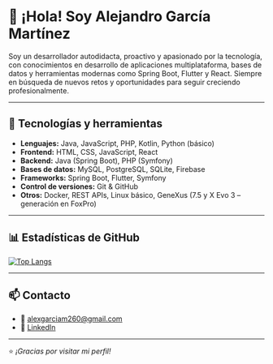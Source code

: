 # 👋 ¡Hola! Soy Alejandro García Martínez

Soy un desarrollador autodidacta, proactivo y apasionado por la tecnología, con conocimientos en desarrollo de aplicaciones multiplataforma, bases de datos y herramientas modernas como Spring Boot, Flutter y React. Siempre en búsqueda de nuevos retos y oportunidades para seguir creciendo profesionalmente.

---

## 🚀 Tecnologías y herramientas

- **Lenguajes:** Java, JavaScript, PHP, Kotlin, Python (básico)  
- **Frontend:** HTML, CSS, JavaScript, React  
- **Backend:** Java (Spring Boot), PHP (Symfony)  
- **Bases de datos:** MySQL, PostgreSQL, SQLite, Firebase  
- **Frameworks:** Spring Boot, Flutter, Symfony  
- **Control de versiones:** Git & GitHub  
- **Otros:** Docker, REST APIs, Linux básico, GeneXus (7.5 y X Evo 3 – generación en FoxPro)

---

## 📊 Estadísticas de GitHub

[![Top Langs](https://github-readme-stats.vercel.app/api/top-langs/?username=AlejandroGarciaMartinez2000&layout=compact&theme=default)](https://github.com/AlejandroGarciaMartinez2000)

---

## 📫 Contacto

- 📧 alexgarciam260@gmail.com  
- 💼 [LinkedIn](https://www.linkedin.com/in/alejandro-garcía-martínez-48455232b/)

---

⭐ _¡Gracias por visitar mi perfil!_
